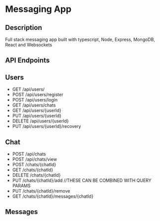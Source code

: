 # Messaging App
## Description
Full stack messaging app built with typescript, Node, Express, MongoDB, React and Websockets
## API Endpoints
## Users

   + GET /api/users/
   + POST /api/users/register
   + POST /api/users/login
   + GET /api/users/chats
   + GET /api/users/{userId}
   + PUT /api/users/{userId}
   + DELETE /api/users/{userId}
   + PUT /api/users/{userId}/recovery
## Chat
   + POST /api/chats
   + POST /api/chats/view
   + POST /chats/{chatId}
   + GET /chats/{chatId}
   + DELETE /chats/{chatId}
   + PUT /chats/{chatId}/add       //THESE CAN BE COMBINED WITH QUERY PARAMS
   + PUT /chats/{chatId}/remove
   + GET /chats/{chatId}/messages/{chatId}

## Messages
